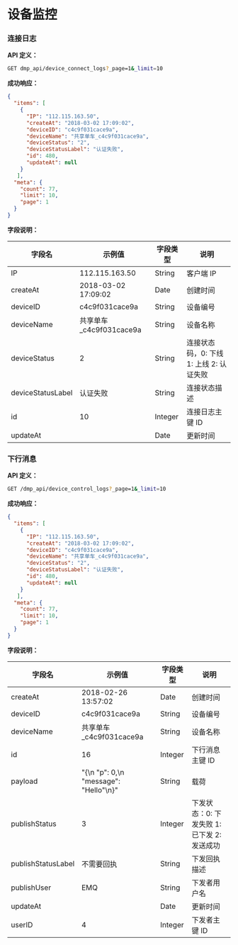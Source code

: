 # 设备监控


### 连接日志

 **API 定义：**
```bash
GET dmp_api/device_connect_logs?_page=1&_limit=10
```

**成功响应：**
```json
{
  "items": [
    {
      "IP": "112.115.163.50", 
      "createAt": "2018-03-02 17:09:02", 
      "deviceID": "c4c9f031cace9a", 
      "deviceName": "共享单车_c4c9f031cace9a", 
      "deviceStatus": "2", 
      "deviceStatusLabel": "认证失败", 
      "id": 480, 
      "updateAt": null
    }
   ],
  "meta": {
    "count": 77, 
    "limit": 10, 
    "page": 1
  }
}

```

**字段说明：**

| 字段名               | 示例值                 | 字段类型    | 说明    |
| ----------------- | ------------------- | ------- | ----- |
| IP                | 112.115.163.50           | String  | 客户端 IP    |
| createAt          | 2018-03-02 17:09:02 | Date    | 创建时间  |
| deviceID          | c4c9f031cace9a      | String  | 设备编号  |
| deviceName        | 共享单车_c4c9f031cace9a | String  | 设备名称  |
| deviceStatus      | 2                   | String  | 连接状态码，0: 下线 1: 上线 2: 认证失败      |
| deviceStatusLabel | 认证失败                | String  | 连接状态描述      |
| id                | 10                 | Integer | 连接日志主键 ID |
| updateAt          |                     | Date    | 更新时间  |



### 下行消息

 **API 定义：**
```bash
GET /dmp_api/device_control_logs?_page=1&_limit=10
```

**成功响应：**
```json
{
  "items": [
    {
      "IP": "112.115.163.50", 
      "createAt": "2018-03-02 17:09:02", 
      "deviceID": "c4c9f031cace9a", 
      "deviceName": "共享单车_c4c9f031cace9a", 
      "deviceStatus": "2", 
      "deviceStatusLabel": "认证失败", 
      "id": 480, 
      "updateAt": null
    }
   ],
  "meta": {
    "count": 77, 
    "limit": 10, 
    "page": 1
  }
}

```

**字段说明：**

| 字段名                | 示例值                                           | 字段类型    | 说明       |
| ------------------ | --------------------------------------------- | ------- | -------- |
| createAt           | 2018-02-26 13:57:02                           | Date    | 创建时间     |
| deviceID           | c4c9f031cace9a              | String  | 设备编号     |
| deviceName         | 共享单车_c4c9f031cace9a                                         | String  | 设备名称     |
| id                 | 16                                            | Integer | 下行消息主键 ID    |
| payload            | "{\n  \"p\": 0,\n  \"message\": \"Hello\"\n}" | String  | 载荷       |
| publishStatus      | 3                                             | Integer  |   下发状态：0: 下发失败 1: 已下发 2: 发送成功       |
| publishStatusLabel | 不需要回执                                         | String  | 下发回执描述         |
| publishUser        | EMQ                                           | String  | 下发者用户名         |
| updateAt           |                                               | Date    | 更新时间     |
| userID             | 4                                             | Integer | 下发者主键 ID |